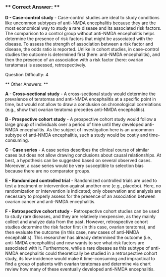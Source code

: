 ### ** Correct Answer: **

**D - Case-control study** - Case-control studies are ideal to study conditions like uncommon subtypes of anti-NMDA encephalitis because they are the most economical way to study a rare disease and its associated risk factors. The comparison to a control group without anti-NMDA encephalitis helps determine the presence of risk factors that might be associated with the disease. To assess the strength of association between a risk factor and disease, the odds ratio is reported. Unlike in cohort studies, in case-control studies the outcome is determined first (here: anti-NMDA encephalitis), and then the presence of an association with a risk factor (here: ovarian teratomas) is assessed, retrospectively.

Question Difficulty: 4

** Other Answers: **

**A - Cross-sectional study** - A cross-sectional study would determine the prevalence of teratomas and anti-NMDA encephalitis at a specific point in time, but would not allow to draw a conclusion on chronological correlations (e.g., show that ovarian teratoma precedes anti-NMDA encephalitis).

**B - Prospective cohort study** - A prospective cohort study would follow a large group of individuals over a period of time until they developed anti-NMDA encephalitis. As the subject of investigation here is an uncommon subtype of anti-NMDA encephalitis, such a study would be costly and time-consuming.

**C - Case series** - A case series describes the clinical course of similar cases but does not allow drawing conclusions about causal relationships. At best, a hypothesis can be suggested based on several observed cases. Moreover, a case series would be very susceptible to selection bias because there are no comparator groups.

**E - Randomized controlled trial** - Randomized controlled trials are used to test a treatment or intervention against another one (e.g., placebo). Here, no randomization or intervention is indicated; only observation and analysis are necessary to properly assess for the presence of an association between ovarian cancer and anti-NMDA encephalitis.

**F - Retrospective cohort study** - Retrospective cohort studies can be used to study rare diseases, and they are relatively inexpensive, as they mainly collect and analyze data from the past. However, retrospective cohort studies determine the risk factor first (in this case, ovarian teratoma), and then evaluate the outcome (in this case, new cases of anti-NMDA encephalitis). This researcher has already determined the outcome (i.e., anti-NMDA encephalitis) and now wants to see what risk factors are associated with it. Furthermore, while a rare disease as this subtype of anti-NMDA encephalitis could theoretically be studied in a retrospective cohort study, its low incidence would make it time-consuming and impractical to find a group of patients with ovarian teratomas and determine via chart review how many of these eventually developed anti-NMDA encephalitis.

